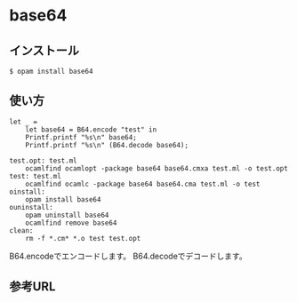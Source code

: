 # base64

## インストール

	$ opam install base64

## 使い方

```
let _ =
	let base64 = B64.encode "test" in
	Printf.printf "%s\n" base64;
	Printf.printf "%s\n" (B64.decode base64);
```

```
test.opt: test.ml
	ocamlfind ocamlopt -package base64 base64.cmxa test.ml -o test.opt
test: test.ml
	ocamlfind ocamlc -package base64 base64.cma test.ml -o test
oinstall:
	opam install base64
ouninstall:
	opam uninstall base64
	ocamlfind remove base64
clean:
	rm -f *.cm* *.o test test.opt
```

B64.encodeでエンコードします。
B64.decodeでデコードします。

## 参考URL

